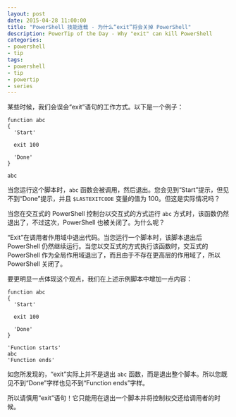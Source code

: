 ```yaml
---
layout: post
date: 2015-04-28 11:00:00
title: "PowerShell 技能连载 - 为什么“exit”将会关掉 PowerShell"
description: PowerTip of the Day - Why "exit" can kill PowerShell
categories:
- powershell
- tip
tags:
- powershell
- tip
- powertip
- series
---
```

某些时候，我们会误会“exit”语句的工作方式。以下是一个例子：

    function abc
    {
      'Start'
    
      exit 100
    
      'Done'
    }
    
    abc

当您运行这个脚本时，`abc` 函数会被调用，然后退出。您会见到“Start”提示，但见不到“Done”提示，并且 `$LASTEXITCODE` 变量的值为 100。但这是实际情况吗？

当您在交互式的 PowerShell 控制台以交互式的方式运行 `abc` 方式时，该函数仍然退出了，不过这次，PowerShell 也被关闭了。为什么呢？

“Exit”在调用者作用域中退出代码。当您运行一个脚本时，该脚本退出后 PowerShell 仍然继续运行。当您以交互式的方式执行该函数时，交互式的 PowerShell 作为全局作用域退出了，而且由于不存在更高层的作用域了，所以 PowerShell 关闭了。

要更明显一点体现这个观点，我们在上述示例脚本中增加一点内容：

    function abc
    {
      'Start'
    
      exit 100
    
      'Done'
    }
    
    'Function starts'
    abc
    'Function ends' 

如您所发现的，“exit”实际上并不是退出 `abc` 函数，而是退出整个脚本。所以您既见不到“Done”字样也见不到“Function ends”字样。

所以请慎用“exit”语句！它只能用在退出一个脚本并将控制权交还给调用者的时候。

<!--本文国际来源：[Why "exit" can kill PowerShell](http://community.idera.com/powershell/powertips/b/tips/posts/why-quot-exit-quot-can-kill-powershell)-->
